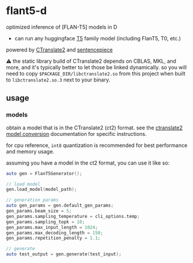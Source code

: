# flant5-d

optimized inference of [FLAN-T5] models in D

+ can run any huggingface [T5](https://huggingface.co/transformers/model_doc/t5.html) family model (including FlanT5, T0, etc.)

powered by [CTranslate2](https://github.com/OpenNMT/CTranslate2) and [sentencepiece](https://github.com/google/sentencepiece)

⚠️ the static library build of CTranslate2 depends on CBLAS, MKL, and more, and it's typically better to let those be linked dynamically. so you will need to copy `$PACKAGE_DIR/libctranslate2.so` from this project when built to `libctranslate2.so.3` next to your binary.

## usage

### models

obtain a model that is in the CTranslate2 (ct2) format. see the [ctranslate2 model conversion](https://opennmt.net/CTranslate2/conversion.html) documentation for specific instructions.

for cpu reference, `int8` quantization is recommended for best performance and memory usage.

assuming you have a model in the ct2 format, you can use it like so:

```d
auto gen = FlanT5Generator();

// load model
gen.load_model(model_path);

// generation params
auto gen_params = gen.default_gen_params;
gen_params.beam_size = 5;
gen_params.sampling_temperature = cli_options.temp;
gen_params.sampling_topk = 10;
gen_params.max_input_length = 1024;
gen_params.max_decoding_length = 150;
gen_params.repetition_penalty = 1.1;

// generate
auto test_output = gen.generate(test_input);
```
